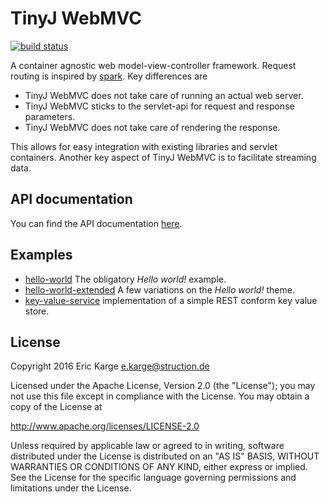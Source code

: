 
# TinyJ WebMVC
[![build status](https://travis-ci.org/tinyj/tinyj-web-mvc.svg?branch=master)](https://travis-ci.org/tinyj/tinyj-web-mvc)

A container agnostic web model-view-controller framework. Request routing is
inspired by [spark](http://sparkjava.com/). Key differences are

 - TinyJ WebMVC does not take care of running an actual web server.
 - TinyJ WebMVC sticks to the servlet-api for request and response parameters.
 - TinyJ WebMVC does not take care of rendering the response.

This allows for easy integration with existing libraries and servlet containers.
Another key aspect of TinyJ WebMVC is to facilitate streaming data.  

## API documentation

You can find the API documentation [here](APIdoc.md).


## Examples

- [hello-world](example/hello-world) The obligatory _Hello world!_ example.
- [hello-world-extended](example/hello-world-extended) A few variations on the
  _Hello world!_ theme.
- [key-value-service](example/key-value-service) implementation of a simple
  REST conform key value store.

## License

Copyright 2016 Eric Karge <e.karge@struction.de>

Licensed under the Apache License, Version 2.0 (the "License");
you may not use this file except in compliance with the License.
You may obtain a copy of the License at

  http://www.apache.org/licenses/LICENSE-2.0

Unless required by applicable law or agreed to in writing, software
distributed under the License is distributed on an "AS IS" BASIS,
WITHOUT WARRANTIES OR CONDITIONS OF ANY KIND, either express or implied.
See the License for the specific language governing permissions and
limitations under the License.

